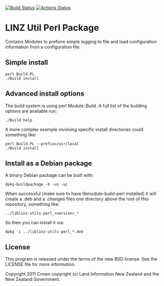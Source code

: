 [![Build Status](https://travis-ci.org/linz/linz_utils_perl.svg?branch=master)](https://travis-ci.org/linz/linz_utils_perl)
[![Actions Status](https://github.com/linz/linz_utils_perl/workflows/test/badge.svg?branch=master)](https://github.com/linz/linz_utils_perl/actions)

# LINZ Util Perl Package

Contains Modules to preform simple logging to file and load configuration information from a
configuration file.

## Simple install

```shell
perl Build.PL
./Build install
```

## Advanced install options

The build system is using perl Module::Build. A full list of the building options are available run:

```shell
./Build help
```

A more complex example involving specific install directories could something like:

```shell
perl Build.PL --prefix=/usr/local
./Build install
```

## Install as a Debian package

A binary Debian package can be built with:

    dpkg-buildpackage -b -us -uc

When successful (make sure to have libmodule-build-perl installed) it will create a .deb and a
.changes files one directory above the root of this repository, something like:

    ../liblinz-utils-perl_<version>_*

So then you can install it via:

    dpkg -i ../liblinz-utils-perl_*.deb

## License

This program is released under the terms of the new BSD license. See the LICENSE file for more
information.

Copyright 2011 Crown copyright (c) Land Information New Zealand and the New Zealand Government.
